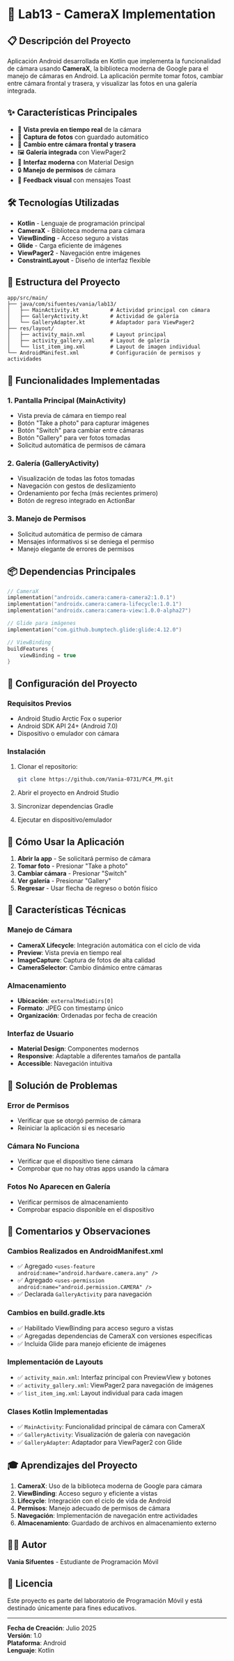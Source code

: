 # 📸 Lab13 - CameraX Implementation

## 📋 Descripción del Proyecto

Aplicación Android desarrollada en Kotlin que implementa la funcionalidad de cámara usando **CameraX**, la biblioteca moderna de Google para el manejo de cámaras en Android. La aplicación permite tomar fotos, cambiar entre cámara frontal y trasera, y visualizar las fotos en una galería integrada.

## ✨ Características Principales

- 📱 **Vista previa en tiempo real** de la cámara
- 📸 **Captura de fotos** con guardado automático
- 🔄 **Cambio entre cámara frontal y trasera**
- 🖼️ **Galería integrada** con ViewPager2
- 🎯 **Interfaz moderna** con Material Design
- 🔒 **Manejo de permisos** de cámara
- 📝 **Feedback visual** con mensajes Toast

## 🛠️ Tecnologías Utilizadas

- **Kotlin** - Lenguaje de programación principal
- **CameraX** - Biblioteca moderna para cámara
- **ViewBinding** - Acceso seguro a vistas
- **Glide** - Carga eficiente de imágenes
- **ViewPager2** - Navegación entre imágenes
- **ConstraintLayout** - Diseño de interfaz flexible

## 📁 Estructura del Proyecto

```
app/src/main/
├── java/com/sifuentes/vania/lab13/
│   ├── MainActivity.kt          # Actividad principal con cámara
│   ├── GalleryActivity.kt       # Actividad de galería
│   └── GalleryAdapter.kt        # Adaptador para ViewPager2
├── res/layout/
│   ├── activity_main.xml        # Layout principal
│   ├── activity_gallery.xml     # Layout de galería
│   └── list_item_img.xml        # Layout de imagen individual
└── AndroidManifest.xml          # Configuración de permisos y actividades
```

## 🚀 Funcionalidades Implementadas

### 1. **Pantalla Principal (MainActivity)**
- Vista previa de cámara en tiempo real
- Botón "Take a photo" para capturar imágenes
- Botón "Switch" para cambiar entre cámaras
- Botón "Gallery" para ver fotos tomadas
- Solicitud automática de permisos de cámara

### 2. **Galería (GalleryActivity)**
- Visualización de todas las fotos tomadas
- Navegación con gestos de deslizamiento
- Ordenamiento por fecha (más recientes primero)
- Botón de regreso integrado en ActionBar

### 3. **Manejo de Permisos**
- Solicitud automática de permiso de cámara
- Mensajes informativos si se deniega el permiso
- Manejo elegante de errores de permisos

## 📦 Dependencias Principales

```kotlin
// CameraX
implementation("androidx.camera:camera-camera2:1.0.1")
implementation("androidx.camera:camera-lifecycle:1.0.1")
implementation("androidx.camera:camera-view:1.0.0-alpha27")

// Glide para imágenes
implementation("com.github.bumptech.glide:glide:4.12.0")

// ViewBinding
buildFeatures {
    viewBinding = true
}
```

## 🔧 Configuración del Proyecto

### Requisitos Previos
- Android Studio Arctic Fox o superior
- Android SDK API 24+ (Android 7.0)
- Dispositivo o emulador con cámara

### Instalación
1. Clonar el repositorio:
   ```bash
   git clone https://github.com/Vania-0731/PC4_PM.git
   ```

2. Abrir el proyecto en Android Studio

3. Sincronizar dependencias Gradle

4. Ejecutar en dispositivo/emulador

## 📱 Cómo Usar la Aplicación

1. **Abrir la app** - Se solicitará permiso de cámara
2. **Tomar foto** - Presionar "Take a photo"
3. **Cambiar cámara** - Presionar "Switch"
4. **Ver galería** - Presionar "Gallery"
5. **Regresar** - Usar flecha de regreso o botón físico

## 🎯 Características Técnicas

### Manejo de Cámara
- **CameraX Lifecycle**: Integración automática con el ciclo de vida
- **Preview**: Vista previa en tiempo real
- **ImageCapture**: Captura de fotos de alta calidad
- **CameraSelector**: Cambio dinámico entre cámaras

### Almacenamiento
- **Ubicación**: `externalMediaDirs[0]`
- **Formato**: JPEG con timestamp único
- **Organización**: Ordenadas por fecha de creación

### Interfaz de Usuario
- **Material Design**: Componentes modernos
- **Responsive**: Adaptable a diferentes tamaños de pantalla
- **Accessible**: Navegación intuitiva

## 🐛 Solución de Problemas

### Error de Permisos
- Verificar que se otorgó permiso de cámara
- Reiniciar la aplicación si es necesario

### Cámara No Funciona
- Verificar que el dispositivo tiene cámara
- Comprobar que no hay otras apps usando la cámara

### Fotos No Aparecen en Galería
- Verificar permisos de almacenamiento
- Comprobar espacio disponible en el dispositivo

## 📝 Comentarios y Observaciones

### Cambios Realizados en AndroidManifest.xml
- ✅ Agregado `<uses-feature android:name="android.hardware.camera.any" />`
- ✅ Agregado `<uses-permission android:name="android.permission.CAMERA" />`
- ✅ Declarada `GalleryActivity` para navegación

### Cambios en build.gradle.kts
- ✅ Habilitado ViewBinding para acceso seguro a vistas
- ✅ Agregadas dependencias de CameraX con versiones específicas
- ✅ Incluida Glide para manejo eficiente de imágenes

### Implementación de Layouts
- ✅ `activity_main.xml`: Interfaz principal con PreviewView y botones
- ✅ `activity_gallery.xml`: ViewPager2 para navegación de imágenes
- ✅ `list_item_img.xml`: Layout individual para cada imagen

### Clases Kotlin Implementadas
- ✅ `MainActivity`: Funcionalidad principal de cámara con CameraX
- ✅ `GalleryActivity`: Visualización de galería con navegación
- ✅ `GalleryAdapter`: Adaptador para ViewPager2 con Glide

## 🎓 Aprendizajes del Proyecto

1. **CameraX**: Uso de la biblioteca moderna de Google para cámara
2. **ViewBinding**: Acceso seguro y eficiente a vistas
3. **Lifecycle**: Integración con el ciclo de vida de Android
4. **Permisos**: Manejo adecuado de permisos de cámara
5. **Navegación**: Implementación de navegación entre actividades
6. **Almacenamiento**: Guardado de archivos en almacenamiento externo

## 👨‍💻 Autor

**Vania Sifuentes** - Estudiante de Programación Móvil

## 📄 Licencia

Este proyecto es parte del laboratorio de Programación Móvil y está destinado únicamente para fines educativos.

---

**Fecha de Creación**: Julio 2025  
**Versión**: 1.0  
**Plataforma**: Android  
**Lenguaje**: Kotlin 